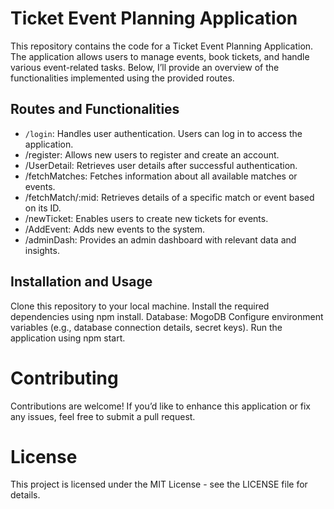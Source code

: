 # Ticket Event Planning Application
This repository contains the code for a Ticket Event Planning Application. The application allows users to manage events, book tickets, and handle various event-related tasks. Below, I’ll provide an overview of the functionalities implemented using the provided routes.

## Routes and Functionalities
- ```/login```: Handles user authentication. Users can log in to access the application.
- /register: Allows new users to register and create an account.
- /UserDetail: Retrieves user details after successful authentication.
- /fetchMatches: Fetches information about all available matches or events.
- /fetchMatch/:mid: Retrieves details of a specific match or event based on its ID.
- /newTicket: Enables users to create new tickets for events.
- /AddEvent: Adds new events to the system.
- /adminDash: Provides an admin dashboard with relevant data and insights.

## Installation and Usage
Clone this repository to your local machine.
Install the required dependencies using npm install.
Database: MogoDB
Configure environment variables (e.g., database connection details, secret keys).
Run the application using npm start.

# Contributing
Contributions are welcome! If you’d like to enhance this application or fix any issues, feel free to submit a pull request.

# License
This project is licensed under the MIT License - see the LICENSE file for details.
